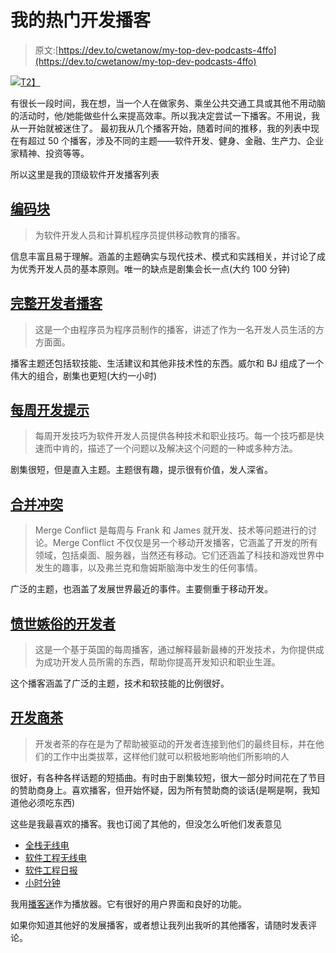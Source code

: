 # 我的热门开发播客

> 原文:[https://dev.to/cwetanow/my-top-dev-podcasts-4ffo](https://dev.to/cwetanow/my-top-dev-podcasts-4ffo)

[![](../Images/4ac0c6b3322f94a84690b0b7462b094f.png)T2】](https://res.cloudinary.com/practicaldev/image/fetch/s--Uu00Wk_4--/c_limit%2Cf_auto%2Cfl_progressive%2Cq_auto%2Cw_880/https://pi.tedcdn.com/r/talkstar-assets.s3.amazonaws.com/production/playlists/playlist_399/podcast_lover_1200x627.jpg%3Fquality%3D89%26w%3D800)

有很长一段时间，我在想，当一个人在做家务、乘坐公共交通工具或其他不用动脑的活动时，他/她能做些什么来提高效率。所以我决定尝试一下播客。不用说，我从一开始就被迷住了。
最初我从几个播客开始，随着时间的推移，我的列表中现在有超过 50 个播客，涉及不同的主题——软件开发、健身、金融、生产力、企业家精神、投资等等。

所以这里是我的顶级软件开发播客列表

## [](#coding-blocks)[编码块](https://www.codingblocks.net/)

> 为软件开发人员和计算机程序员提供移动教育的播客。

信息丰富且易于理解。涵盖的主题确实与现代技术、模式和实践相关，并讨论了成为优秀开发人员的基本原则。唯一的缺点是剧集会长一点(大约 100 分钟)

## [](#complete-developer-podcast)[完整开发者播客](https://completedeveloperpodcast.com/)

> 这是一个由程序员为程序员制作的播客，讲述了作为一名开发人员生活的方方面面。

播客主题还包括软技能、生活建议和其他非技术性的东西。威尔和 BJ 组成了一个伟大的组合，剧集也更短(大约一小时)

## [](#weekly-dev-tips)[每周开发提示](http://www.weeklydevtips.com/)

> 每周开发技巧为软件开发人员提供各种技术和职业技巧。每一个技巧都是快速而中肯的，描述了一个问题以及解决这个问题的一种或多种方法。

剧集很短，但是直入主题。主题很有趣，提示很有价值，发人深省。

## [](#merge-conflict)[合并冲突](https://www.mergeconflict.fm/)

> Merge Conflict 是每周与 Frank 和 James 就开发、技术等问题进行的讨论。Merge Conflict 不仅仅是另一个移动开发播客，它涵盖了开发的所有领域，包括桌面、服务器，当然还有移动。它们还涵盖了科技和游戏世界中发生的趣事，以及弗兰克和詹姆斯脑海中发生的任何事情。

广泛的主题，也涵盖了发展世界最近的事件。主要侧重于移动开发。

## [](#the-cynical-developer)[愤世嫉俗的开发者](https://cynicaldeveloper.com/)

> 这是一个基于英国的每周播客，通过解释最新最棒的开发技术，为你提供成为成功开发人员所需的东西，帮助你提高开发知识和职业生涯。

这个播客涵盖了广泛的主题，技术和软技能的比例很好。

## [](#developer-tea)[开发商茶](https://spec.fm/podcasts/developer-tea)

> 开发者茶的存在是为了帮助被驱动的开发者连接到他们的最终目标，并在他们的工作中出类拔萃，这样他们就可以积极地影响他们所影响的人

很好，有各种各样话题的短插曲。有时由于剧集较短，很大一部分时间花在了节目的赞助商身上。喜欢播客，但开始怀疑，因为所有赞助商的谈话(是啊是啊，我知道他必须吃东西)

这些是我最喜欢的播客。我也订阅了其他的，但没怎么听他们发表意见

*   [全栈无线电](http://www.fullstackradio.com/)
*   [软件工程无线电](http://www.se-radio.net/)
*   [软件工程日报](https://softwareengineeringdaily.com/)
*   [小时分钟](https://hanselminutes.com/)

我用[播客迷](https://play.google.com/store/apps/details?id=com.bambuna.podcastaddict&hl=en)作为播放器。它有很好的用户界面和良好的功能。

如果你知道其他好的发展播客，或者想让我列出我听的其他播客，请随时发表评论。